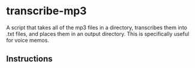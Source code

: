 # transcribe-mp3
A script that takes all of the mp3 files in a directory, transcribes them into .txt files, and places them in an output directory. This is specifically useful for voice memos.


## Instructions
